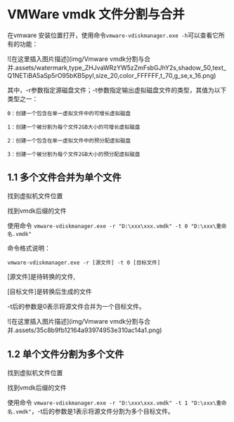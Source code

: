 # VMWare vmdk 文件分割与合并

在vmware 安装位置打开，使用命令`vmware-vdiskmanager.exe -h`可以查看它所有的功能：

![在这里插入图片描述](img/Vmware vmdk分割与合并.assets/watermark,type_ZHJvaWRzYW5zZmFsbGJhY2s,shadow_50,text_Q1NETiBA5aSp5rO95bKB5pyI,size_20,color_FFFFFF,t_70,g_se,x_16.png)

其中，-r参数指定源磁盘文件；-t参数指定输出虚拟磁盘文件的类型，其值为以下类型之一：

```
0：创建一个包含在单一虚拟文件中的可增长虚拟磁盘

1：创建一个被分割为每个文件2GB大小的可增长虚拟磁盘

2：创建一个包含在单一虚拟文件中的预分配虚拟磁盘

3：创建一个被分割为每个文件2GB大小的预分配虚拟磁盘
```

## 1.1 多个文件合并为单个文件

找到虚拟机文件位置

找到vmdk后缀的文件

使用命令 `vmware-vdiskmanager.exe -r "D:\xxx\xxx.vmdk" -t 0 "D:\xxx\重命名.vmdk"`

命令格式说明：

`vmware-vdiskmanager.exe -r [源文件] -t 0 [目标文件]`

[源文件]是待转换的文件,

[目标文件]是转换后生成的文件

-t后的参数是0表示将源文件合并为一个目标文件。

![在这里插入图片描述](img/Vmware vmdk分割与合并.assets/35c8b9fb12164a93974953e310ac14a1.png)

## 1.2 单个文件分割为多个文件

找到虚拟机文件位置

找到vmdk后缀的文件

使用命令 `vmware-vdiskmanager.exe -r "D:\xxx\xxx.vmdk" -t 1 "D:\xxx\重命名.vmdk"`，-t后的参数是1表示将源文件分割为多个目标文件。